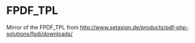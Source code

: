 FPDF_TPL
========

Mirror of the FPDF_TPL from http://www.setasign.de/products/pdf-php-solutions/fpdi/downloads/